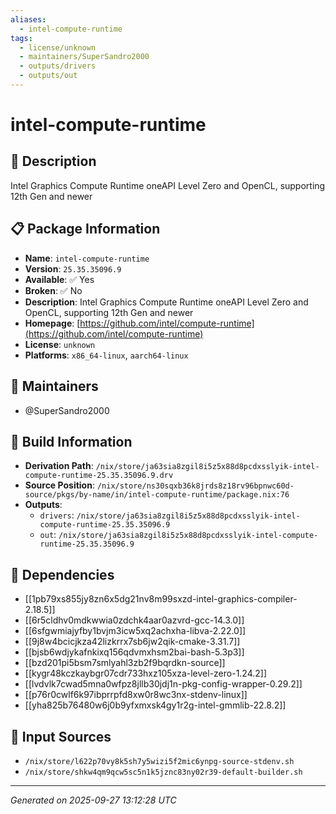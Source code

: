 ```yaml
---
aliases:
  - intel-compute-runtime
tags:
  - license/unknown
  - maintainers/SuperSandro2000
  - outputs/drivers
  - outputs/out
---
```


# intel-compute-runtime

## 📝 Description

Intel Graphics Compute Runtime oneAPI Level Zero and OpenCL, supporting 12th Gen and newer

## 📋 Package Information

- **Name**: `intel-compute-runtime`
- **Version**: `25.35.35096.9`
- **Available**: ✅ Yes
- **Broken**: ✅ No
- **Description**: Intel Graphics Compute Runtime oneAPI Level Zero and OpenCL, supporting 12th Gen and newer
- **Homepage**: [https://github.com/intel/compute-runtime](https://github.com/intel/compute-runtime)
- **License**: `unknown`
- **Platforms**: `x86_64-linux`, `aarch64-linux`
## 👥 Maintainers

- @SuperSandro2000


## 🔧 Build Information

- **Derivation Path**: `/nix/store/ja63sia8zgil8i5z5x88d8pcdxsslyik-intel-compute-runtime-25.35.35096.9.drv`
- **Source Position**: `/nix/store/ns30sqxb36k8jrds8z18rv96bpnwc60d-source/pkgs/by-name/in/intel-compute-runtime/package.nix:76`
- **Outputs**:
  - `drivers`:  `/nix/store/ja63sia8zgil8i5z5x88d8pcdxsslyik-intel-compute-runtime-25.35.35096.9`
  - `out`:  `/nix/store/ja63sia8zgil8i5z5x88d8pcdxsslyik-intel-compute-runtime-25.35.35096.9`

## 🔗 Dependencies

- [[1pb79xs855jy8zn6x5dg21nv8m99sxzd-intel-graphics-compiler-2.18.5]]
- [[6r5cldhv0mdkwwia0zdchk4aar0azvrd-gcc-14.3.0]]
- [[6sfgwmiajyfby1bvjm3icw5xq2achxha-libva-2.22.0]]
- [[9j8w4bcicjkza42lizkrrx7sb6jw2qik-cmake-3.31.7]]
- [[bjsb6wdjykafnkixq156qdvmxhsm2bai-bash-5.3p3]]
- [[bzd201pi5bsm7smlyahl3zb2f9bqrdkn-source]]
- [[kygr48kczkaybgr07cdr733hxz105xza-level-zero-1.24.2]]
- [[lvdvlk7cwad5mna0wfpz8jllb30jdj1n-pkg-config-wrapper-0.29.2]]
- [[p76r0cwlf6k97ibprrpfd8xw0r8wc3nx-stdenv-linux]]
- [[yha825b76480w6j0b9yfxmxsk4gy1r2g-intel-gmmlib-22.8.2]]

## 📁 Input Sources

- `/nix/store/l622p70vy8k5sh7y5wizi5f2mic6ynpg-source-stdenv.sh`
- `/nix/store/shkw4qm9qcw5sc5n1k5jznc83ny02r39-default-builder.sh`

---
*Generated on 2025-09-27 13:12:28 UTC*
